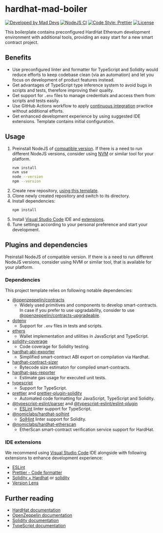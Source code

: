 # hardhat-mad-boiler

[![Developed by Mad Devs](https://maddevs.io/badge-dark.svg)](https://maddevs.io?utm_source=github&utm_medium=madboiler)
[![NodeJS CI](https://github.com/blitz-1306/hardhat-mad-boiler/actions/workflows/ci.yaml/badge.svg)](https://github.com/blitz-1306/hardhat-mad-boiler/actions/workflows/ci.yaml)
[![Code Style: Prettier](https://img.shields.io/badge/code_style-prettier-ff69b4.svg)](https://github.com/prettier/prettier)
[![License](https://img.shields.io/badge/License-Apache%202.0-blue.svg)](LICENSE.md)

This boilerplate contains preconfigured HardHat Ethereum development environment with additional tools, providing an easy start for a new smart contract project.

## Benefits

-   Use preconfigured linter and formatter for TypeScript and Solidity would reduce efforts to keep codebase clean (via an automation) and let you focus on development of product features instead.
-   Get advantages of TypeScript type inference system to avoid bugs in scripts and tests, therefore improving their quality.
-   Get support for `.env` files to manage credentials and access them from scripts and tests easily.
-   Use GitHub Actions workflow to apply [continuous integration](https://en.wikipedia.org/wiki/Continuous_integration) practice without additional efforts.
-   Get enhanced development experience by using suggested IDE extensions. Template contains initial configuration.

## Usage

1. Preinstall NodeJS of [compatible version](/.nvmrc). If there is a need to run different NodeJS versions, consider using [NVM](https://github.com/nvm-sh/nvm) or similar tool for your platform.
    ```bash
    nvm install
    nvm use
    node --version
    npm --version
    ```
2. Create new repository, [using this template](https://docs.github.com/en/repositories/creating-and-managing-repositories/creating-a-repository-from-a-template).
3. Clone newly created repository and switch to its directory.
4. Install dependencies:
    ```bash
    npm install
    ```
5. Install [Visual Studio Code](https://code.visualstudio.com/) IDE and [extensions](#ide-extensions).
6. Tune settings according to your personal preference and start your development.

## Plugins and dependencies

Preinstall NodeJS of compatible version. If there is a need to run different NodeJS versions, consider using NVM or similar tool, that is available for your platform.

### Dependencies

This project template relies on following notable dependencies:

-   [@openzeppelin/contracts](https://www.npmjs.com/package/@openzeppelin/contracts)
    -   Widely used primitives and components to develop smart-contracts. In case if you prefer to use upgradability, consider to use [@openzeppelin/contracts-upgradeable](https://www.npmjs.com/package/@openzeppelin/contracts-upgradeable).
-   [dotenv](https://www.npmjs.com/package/dotenv)
    -   Support for `.env` files in tests and scripts.
-   [ethers](https://www.npmjs.com/package/ethers)
    -   Wallet implementation and utilities in JavaScript and TypeScript.
-   [solidity-coverage](https://www.npmjs.com/package/solidity-coverage)
    -   Code coverage for Solidity testing.
-   [hardhat-abi-exporter](https://www.npmjs.com/package/hardhat-abi-exporter)
    -   Simplified smart-contract ABI export on compilation via Hardhat.
-   [hardhat-contract-sizer](https://www.npmjs.com/package/hardhat-contract-sizer)
    -   Bytecode size estimaton for compiled smart-contracts.
-   [hardhat-gas-reporter](https://www.npmjs.com/package/hardhat-gas-reporter)
    -   Estimate gas usage for executed unit tests.
-   [typescript](https://www.npmjs.com/package/typescript)
    -   Support for TypeScript.
-   [prettier](https://www.npmjs.com/package/prettier) and [prettier-plugin-solidity](https://www.npmjs.com/package/prettier-plugin-solidity)
    -   Automated code formatting for JavaScript, TypeScript and Solidity.
-   [@typescript-eslint/parser](https://www.npmjs.com/package/@typescript-eslint/parser) and [@typescript-eslint/eslint-plugin](https://www.npmjs.com/package/@typescript-eslint/eslint-plugin)
    -   [ESLint](https://www.npmjs.com/package/eslint) linter support for TypeScript.
-   [@nomiclabs/hardhat-solhint](https://www.npmjs.com/package/@nomiclabs/hardhat-solhint)
    -   [SolHint](https://www.npmjs.com/package/solhint) linter support for Solidity.
-   [@nomiclabs/hardhat-etherscan](https://www.npmjs.com/package/@nomiclabs/hardhat-etherscan)
    -   EtherScan smart-contract verification service support for HardHat.

### IDE extensions

We recommend using [Visual Studio Code](https://code.visualstudio.com/) IDE alongside with following extensions to enhance development experience:

-   [ESLint](https://marketplace.visualstudio.com/items?itemName=dbaeumer.vscode-eslint)
-   [Prettier - Code formatter](https://marketplace.visualstudio.com/items?itemName=esbenp.prettier-vscode)
-   [Solidity + Hardhat](https://marketplace.visualstudio.com/items?itemName=NomicFoundation.hardhat-solidity) or [solidity](https://marketplace.visualstudio.com/items?itemName=JuanBlanco.solidity)
-   [Version Lens](https://marketplace.visualstudio.com/items?itemName=pflannery.vscode-versionlens)

## Further reading

-   [HardHat documentation](https://hardhat.org/docs)
-   [OpenZeppelin documentation](https://docs.openzeppelin.com/)
-   [Solidity documentation](https://docs.soliditylang.org/)
-   [TypeScript documentation](https://www.typescriptlang.org/docs/)
